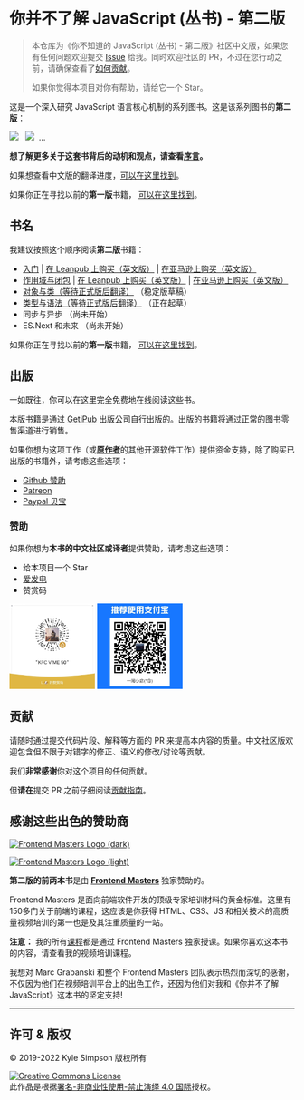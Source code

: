# 你并不了解 JavaScript (丛书) - 第二版

> 本仓库为《你不知道的 JavaScript (丛书) - 第二版》社区中文版，如果您有任何问题欢迎提交 [Issue](https://github.com/liunnn1994/You-Dont-Know-JS-zh-CN/issues) 给我。同时欢迎社区的 PR，不过在您行动之前，请确保查看了[如何贡献](#贡献)。
>
> 如果你觉得本项目对你有帮助，请给它一个 Star。

这是一个深入研究 JavaScript 语言核心机制的系列图书。这是该系列图书的**第二版**：

<a href="https://leanpub.com/ydkjsy-get-started"><img src="./get-started/images/cover.png" width="75"></a>&nbsp;&nbsp;
<a href="https://leanpub.com/ydkjsy-scope-closures"><img src="./scope-closures/images/cover.png" width="75"></a>&nbsp;&nbsp;...

**想了解更多关于这套书背后的动机和观点，请查看[序言](preface.md)。**

如果想查看中文版的翻译进度，[可以在这里找到](https://github.com/users/liunnn1994/projects/1)。

如果你正在寻找以前的**第一版**书籍， [可以在这里找到](https://github.com/getify/You-Dont-Know-JS/blob/1ed-zh-CN/README.md)。

## 书名

我建议按照这个顺序阅读**第二版**书籍：

-   [入门](get-started/README.md) | [在 Leanpub 上购买（英文版）](https://leanpub.com/ydkjsy-get-started) | [在亚马逊上购买（英文版）](https://www.amazon.com/dp/B084BNMN7T)
-   [作用域与闭包](scope-closures/README.md) | [在 Leanpub 上购买（英文版）](https://leanpub.com/ydkjsy-scope-closures) | [在亚马逊上购买（英文版）](https://www.amazon.com/dp/B08634PZ3N)
-   [对象与类（等待正式版后翻译）](objects-classes/README.md) （稳定版草稿）
-   [类型与语法（等待正式版后翻译）](types-grammar/README.md) （正在起草）
-   同步与异步 （尚未开始）
-   ES.Next 和未来 （尚未开始）

如果你正在寻找以前的**第一版**书籍， [可以在这里找到](https://github.com/getify/You-Dont-Know-JS/blob/1ed-zh-CN/README.md)。

## 出版

一如既往，你可以在这里完全免费地在线阅读这些书。

本版书籍是通过 [GetiPub](https://geti.pub) 出版公司自行出版的。出版的书籍将通过正常的图书零售渠道进行销售。

如果你想为这项工作（或[**原作者**](https://github.com/getify)的其他开源软件工作）提供资金支持，除了购买已出版的书籍外，请考虑这些选项：

-   [Github 赞助](https://github.com/users/getify/sponsorship)
-   [Patreon](https://www.patreon.com/getify)
-   [Paypal 贝宝](https://www.paypal.me/getify)

### 赞助

如果你想为**本书的中文社区或译者**提供赞助，请考虑这些选项：

-   给本项目一个 Star
-   [爱发电](https://afdian.net/a/YDKJSY/plan)
-   赞赏码

<div>
    <img src="https://github.com/liunnn1994/You-Dont-Know-JS-zh-CN/blob/main/funding-qrcodes/wechat.jpg" title="微信" width="30%">
    <img src="https://github.com/liunnn1994/You-Dont-Know-JS-zh-CN/blob/main/funding-qrcodes/alipay.jpg" title="支付宝" width="30%">
</div>

## 贡献

请随时通过提交代码片段、解释等方面的 PR 来提高本内容的质量。中文社区版欢迎包含但不限于对错字的修正、语义的修改/讨论等贡献。

我们**非常感谢**你对这个项目的任何贡献。

但**请在**提交 PR 之前仔细阅读[贡献指南](https://github.com/liunnn1994/You-Dont-Know-JS-zh-CN/blob/main/CONTRIBUTING.md)。

## 感谢这些出色的赞助商

[![Frontend Masters Logo (dark)](https://github.com/getify/You-Dont-Know-JS/blob/2nd-ed/external-logos/fem_logo-light.svg)](https://frontendmasters.com#gh-light-mode-only)

[![Frontend Masters Logo (light)](https://github.com/getify/You-Dont-Know-JS/blob/2nd-ed/external-logos/fem_logo.svg)](https://frontendmasters.com#gh-dark-mode-only)

**第二版的前两本书**是由 **[Frontend Masters](https://frontendmasters.com)** 独家赞助的。

Frontend Masters 是面向前端软件开发的顶级专家培训材料的黄金标准。这里有150多门关于前端的课程，这应该是你获得 HTML、CSS、JS 和相关技术的高质量视频培训的第一也是及其注重质量的一站。

**注意：** 我的所有[课程](https://frontendmasters.com/kyle-simpson)都是通过 Frontend Masters 独家授课。如果你喜欢这本书的内容，请查看我的视频培训课程。

我想对 Marc Grabanski 和整个 Frontend Masters 团队表示热烈而深切的感谢，不仅因为他们在视频培训平台上的出色工作，还因为他们对我和《你并不了解 JavaScript》这本书的坚定支持!

---

## 许可 & 版权

&copy; 2019-2022 Kyle Simpson 版权所有

<a rel="license" href="http://creativecommons.org/licenses/by-nc-nd/4.0/"><img alt="Creative Commons License" style="border-width:0" src="https://i.creativecommons.org/l/by-nc-nd/4.0/88x31.png" /></a><br />此作品是根据<a rel="license" href="https://creativecommons.org/licenses/by-nc-nd/4.0/deed.zh">署名-非商业性使用-禁止演绎 4.0 国际</a>授权。
